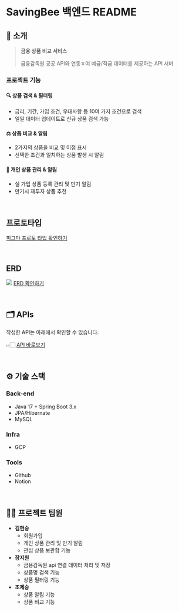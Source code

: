 # SavingBee 백엔드 README

## 📝 소개

> **금융 상품 비교 서비스**
>
> 금융감독원 공공 API와 연동ㅎ여 예금/적금 데이터를 제공하는 API 서버

### 프로젝트 기능

#### 🔍 상품 검색 & 필터링

- 금리, 기간, 가입 조건, 우대사항 등 10여 가지 조건으로 검색
- 일일 데이터 업데이트로 신규 상품 검색 가능

#### ⚖️ 상품 비교 & 알림

- 2가지의 상품을 비교 및 이점 표시
- 선택한 조건과 일치하는 상품 발생 시 알림

#### 👤 개인 상품 관리 & 알림

- 실 가입 상품 등록 관리 및 만기 알림
- 만기시 재투자 상품 추천

<br />

## 프로토타입

[피그마 프로토 타입 확인하기](https://www.figma.com/design/jXjlTzJZHxhG3lS2sIDwpL/%ED%98%91%EC%97%852%EC%A1%B0?node-id=0-1&m=dev&t=pslM6mjntm4ySH2a-1)

<br />

## ERD
![](https://velog.velcdn.com/images/jiw0707/post/3d657d10-e0fd-4533-9837-cf713c8a9edb/image.png)
[ERD 확인하기](https://www.erdcloud.com/d/tpoNjD7qyzFXSmRQb)

<br />

## 🗂️ APIs

작성한 API는 아래에서 확인할 수 있습니다.

👉🏻 [API 바로보기](https://curse-jade-2cc.notion.site/ebd/23f64e5ed8bc81ef875fef3157275354)

<br />

## ⚙ 기술 스택
<!--
> skills 폴더에 있는 아이콘을 이용할 수 있습니다.
-->
### Back-end

- Java 17 + Spring Boot 3.x
- JPA/Hibernate
- MySQL

### Infra

- GCP

### Tools

- Github
- Notion
  <br />

[//]: # (## 🛠️ 프로젝트 아키텍쳐)

[//]: # ()

[//]: # (![no-image]&#40;https://user-images.githubusercontent.com/80824750/208294567-738dd273-e137-4bbf-8307-aff64258fe03.png&#41;)

[//]: # ()

[//]: # ()

<br />

[//]: # ()

[//]: # (## 🤔 기술적 이슈와 해결 과정)

[//]: # ()

[//]: # (- Stream 써야할까?)

[//]: # (    - [Stream API에 대하여]&#40;https://velog.io/@yewo2nn16/Java-Stream-API&#41;)

[//]: # (- Gmail STMP 이용하여 이메일 전송하기)

[//]: # (    - [gmail 보내기]&#40;https://velog.io/@yewo2nn16/Email-이메일-전송하기with-첨부파일&#41;)

[//]: # (- AWS EC2에 배포하기)

[//]: # (    - [서버 배포하기-1]&#40;https://velog.io/@yewo2nn16/SpringBoot-서버-배포&#41;)

[//]: # (    - [서버 배포하기-2]&#40;https://velog.io/@yewo2nn16/SpringBoot-서버-배포-인텔리제이에서-jar-파일-빌드해서-배포하기&#41;)

[//]: # ()

[//]: # (<br />)

## 💁‍♂️ 프로젝트 팀원

- **김현승**
    - 회원가입
    - 개인 상품 관리 및 만기 알림
    - 관심 상품 보관함 기능
- **장지원**
    - 금용감독원 api 연결 데이터 처리 및 저장
    - 상품명 검색 기능
    - 상품 필터링 기능
- **조제승**
    - 상품 알림 기능
    - 상품 비교 기능
